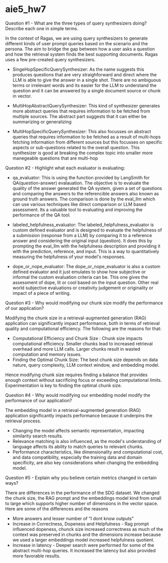 # aie5_hw7

Question #1 - What are the three types of query synthesizers doing? Describe each one in simple terms.

In the context of Ragas, we are using query synthesizers to generate different kinds of user prompt queries based on the scenario and the persona. The aim to bridge the gap between how a user asks a question and how the retrieval system finds the best supporting documents. Ragas uses a few pre-created query synthesizers.

* SingeHopSpecificQuerySynthesizer: As the name suggests this produces questions that are very straighforward and direct where the LLM is able to give the answer in a single shot. There are no ambiguous terms or irrelevant words and its easier for the LLM to understand the question and it can be answered by a single document source or chunk in vector.

* MultiHopAbstractQuerySynthesizer: This kind of synthesizer generates more abstract queries that requires information to be fetched from multiple sources. The abstract part suggests that it can either be summarizing or generalizing
  
* MultiHopSpecificQuerySynthesizer: This also focusses on abstract queries that requires information to be fetched as a result of multi-hops fetching information from different sources but this focusses on specific aspects or sub-questions related to the overall question. This synthesizer is good at breaking the complex topic into smaller more manegeable questions that are multi-hop

Question #2 - Highlight what each evaluator is evaluating:

* qa_evaluator: This is using the function provided by LangSmith for QA(question-answer) evalauation. The objective is to evaluate the quality of the answer generated the QA system, given a set of questions and comparing the answers to the referencible answers also known as ground truth answers. The comparison is done by the eval_llm which can use various techniques like direct comparison or LLM based assessment. Its a valuable tool to evaluating and improving the performance of the QA tool.
  
* labeled_helpfulness_evaluator: The labeled_helpfulness_evaluator is custom defined evaluator and is designed to evaluate the helpfulness of a submission (response from a LLM) by comparing it to a reference answer and considering the original input (question). It does this by prompting the eval_llm with the helpfulness description and providing it with the prediction, reference, and input. This is a way to quantitatively measuring the helpfulness of your model's responses.
  
* dope_or_nope_evaluator: The dope_or_nope_evaluator is also a custom defined evaluator and it just emulates to show how subjective or informal the custom evaluation criteria can be. This one gives the assessment of dope, lit or cool based on the input question. Other real world subjective evaluations or creativity judgement or originality or impact of a piece of writing.

Question #3 - Why would modifying our chunk size modify the performance of our application?

Modifying the chunk size in a retrieval-augmented generation (RAG) application can significantly impact performance, both in terms of retrieval quality and computational efficiency. The following are the reasons for that:
* Computational Efficiency and Chunk Size : Chunk size impacts computational efficiency. Smaller chunks lead to increased retrieval overhead and more LLM calls. Larger chunks result in wasted computation and memory issues.
* Finding the Optimal Chunk Size: The best chunk size depends on data nature, query complexity, LLM context window, and embedding model.

Hence modifying chunk size requires finding a balance that provides enough context without sacrificing focus or exceeding computational limits. Experimentation is key to finding the optimal chunk size.

Question #4 - Why would modifying our embedding model modify the performance of our application?

The embedding model in a retrieval-augmented generation (RAG) application significantly impacts performance because it underpins the retrieval process.
* Changing the model affects semantic representation, impacting similarity search results.
* Relevance matching is also influenced, as the model's understanding of language affects its ability to match queries to relevant chunks.
* Performance characteristics, like dimensionality and computational cost, and data compatibility, especially the training data and domain specificity, are also key considerations when changing the embedding model.

Question #5 - Explain why you believe certain metrics changed in certain ways?

There are differences in the performance of the SDG dataset. We changed the chunk size, the RAG prompt and the embeddings model kind from small to large which supports higher number of dimensions in the vector space. Here are some of the differences and the reasons
* More answers and lesser number of "I dont know outputs"
* Increase in Correctness, Dopeness and Helpfulness - Rag prompt influenced dopeness, chunck size increased correctness as much of the context was preserved in chunks and the dimensions increase because we used a larger embeddings model increased helpfulness quotient.
* Increase in latency - Deeper search were performed for some of the abstract multi-hop queries. It increased the latency but also provided more favorable results.
